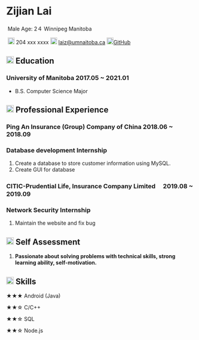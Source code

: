 # 																												          												   Zijian Lai　　　

​																											Male Age: 2４ Winnipeg Manitoba

​																							<img src="resume/phone.svg" width="18px"> 204 xxx xxxx   <img src="resume/email.svg" width="18px"> laiz@umnaitoba.ca <img src="resume/website.svg" width="18px">[GitHub](https://github.com/stonelaiz/stonelaiz.github.io)                                                  



## <img src="resume/education.svg" height="20px"> Education

### University of Manitoba 																							 		2017.05 ~ 2021.01

- B.S. Computer Science Major

## <img src="resume/project.svg" height="20px"> Professional Experience

### Ping An Insurance (Group) Company of China                                                            2018.06 ~ 2018.09

### Database development Internship  

1. Create a database to store customer information using MySQL.
2. Create GUI for database

### CITIC-Prudential Life, Insurance Company Limited                                               　2019.08 ~ 2019.09

### Network Security Internship

1. Maintain the website and fix bug

## <img src="resume/review.svg" height="20px"> Self Assessment

1. **Passionate about solving problems with technical skills, strong learning ability, self-motivation.** 

## <img src="resume/skill.svg" height="20px"> Skills                       

★★★ Android (Java)

★★☆ C/C++

★★☆ SQL

★★☆ Node.js

